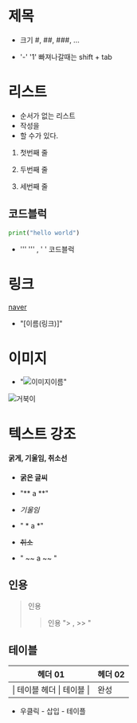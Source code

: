 # 제목

- 크기 #, ##, ###, ... 

- '-' '1' 빠져나갈때는 shift + tab

  

# 리스트

- 순서가 없는 리스트
- 작성을
- 할 수가 있다.

1. 첫번째 줄

2. 두번째 줄

3. 세번째 줄

   

## 코드블럭

```python
print("hello world")
```

- ''' ''' , ' ' 코드블럭

  

# 링크

[naver](www.naver.com)

- "[이름(링크)]"

  

# 이미지

- "![이미지이름](이미지url)"

![거북이](C:\Users\USER\Desktop\거북이.jpeg)



# 텍스트 강조

#### 굵게, 기울임, 취소선

- **굵은 글씨**

- "** a **" 
- *기울임*
- " * a *"
- ~~취소~~
- " ~~ a ~~ "

### 

## 인용

> 인용
>
> > 인용 "> , >> "



## 테이블

| 헤더 01                     | 헤더 02 |
| --------------------------- | ------- |
| \| 테이블 헤더 \| 테이블 \| | 완성    |

- 우클릭 - 삽입 - 테이플

  











